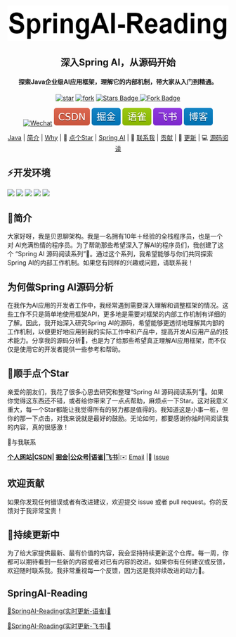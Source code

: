 <div align="center">
    <img alt="logo" src="image/springai-reading.png" style="height: 80px">
</div>
<div align="center">
    <h2>深入Spring AI，从源码开始</h2>
    <h4>探索Java企业级AI应用框架，理解它的内部机制，带大家从入门到精通。</h4>
</div>
<p align="center">
    </a>
   <a href='https://gitee.com/itbeien/programmer-guide/stargazers'><img src='https://gitee.com/itbeien/programmer-guide/badge/star.svg?theme=dark' alt='star'></img></a>
    <a href='https://gitee.com/itbeien/programmer-guide/members'><img src='https://gitee.com/itbeien/programmer-guide/badge/fork.svg?theme=dark' alt='fork'></img></a>
    <a href="https://github.com/itbeien/programmer-guide"><img src="https://img.shields.io/github/stars/itbeien/programmer-guide?logo=github&logoColor=%23EF2D5E&label=Stars&labelColor=%23000000&color=%23EF2D5E&cacheSeconds=3600" alt="Stars Badge"/>
    <a href="https://github.com/itbeien/programmer-guide/fork"><img src="https://img.shields.io/github/forks/itbeien/programmer-guide?label=Forks&logo=github&logoColor=%23F2BB13&labelColor=%23BE2323&color=%23F2BB13" alt="Fork Badge">
</p>
<p align="center">
    <a href="https://itbeien.cn/linkme/link-me.html"><img src="https://img.shields.io/badge/WeChat-itbeien-%2307C160?logo=wechat" alt="Wechat"/></a>
   <a href="https://blog.csdn.net/BenMicro">
        <img src="../image/CSDN-red.svg" alt="CSDN"></a>
        <a href="https://juejin.cn/user/3386151545086157">
            <img src="../image/掘金-blue.svg" alt="掘金"/></a>
    <a href="https://www.yuque.com/u21261961/wufq8h">
        <img src="../image/语雀-green.svg" alt="语雀"/></a>
    <a href="https://vcnb783grhl8.feishu.cn/wiki/ZWYZw0z07i1KGakYYV2cjkUanG2">
        <img src="../image/飞书-8A2BE2.svg" alt="飞书"/></a>
    <a href="https://www.itbeien.cn">
        <img src="../image/博客-blue.svg" alt="博客"/></a>
</p>
<p align="center">
    <a href="#Java">Java</a>
    |
    <a href="#简介">简介</a>
    |
    <a href="#为何做Spring源码分析">Why</a>
    |
    🙏 <a href="#顺手点个Star">点个Star</a>
    |
    <a href="#spring AI">Spring AI</a>
    |
    💬 <a href="#与我联系">联系我</a>
    |
    <a href="#欢迎贡献">贡献</a>
    |
    🔄 <a href="#持续更新中">更新</a>
    |
    💻 <a href="https://www.yuque.com/u21261961/wufq8h/nneitxzhl0cktzdb">源码阅读</a>
</p>








## ⚡开发环境

<div align="left">
    <img src="https://img.shields.io/badge/Java-17%2B-%23437291?logo=openjdk&logoColor=%23437291"/>
    <img src="https://img.shields.io/badge/SpringAI-1.0.0SNAPSHOT-%23437291?logo=Spring&logoColor=%236DB33F&color=%236DB33F"/>
    <img src="https://img.shields.io/badge/SpringBoot-3.4.5-%23437291?logo=SpringBoot&logoColor=%236DB33F&color=%236DB33F"/>
    <img src="https://img.shields.io/badge/Maven-3.9.9-%23437291?logo=Apache%20Maven&logoColor=%23C71A36&color=%23C71A36"/>
    <img src="https://img.shields.io/badge/IDEA-2025.1-%23437291?logo=idea%20Maven&logoColor=%23C71A36&color=%23C71A36"/>
</div>



## 👋简介

大家好呀，我是贝恩聊架构。我是一名拥有10年＋经验的全栈程序员，也是一个对 AI充满热情的程序员。为了帮助那些希望深入了解AI的程序员们，我创建了这个 “Spring AI 源码阅读系列”📖。通过这个系列，我希望能够与你们共同探索 Spring AI的内部工作机制。如果您有同样的兴趣或问题，请联系我！

## **为何做Spring AI源码分析**

在我作为AI应用的开发者工作中，我经常遇到需要深入理解和调整框架的情况。这些工作不只是简单地使用框架API，更多地是需要对框架的内部工作机制有详细的了解。因此，我开始深入研究Spring AI的源码，希望能够更透彻地理解其内部的工作机制，以便更好地应用到我的实际工作中和产品中，提高开发AI应用产品的技术能力。分享我的源码分析📝，也是为了给那些希望真正理解AI应用框架，而不仅仅是使用它的开发者提供一些参考和帮助。

## 🙏顺手点个Star

亲爱的朋友们，我花了很多心思去研究和整理“Spring AI 源码阅读系列”📘。如果你觉得这东西还不错，或者给你带来了一点点帮助，麻烦点一下Star。这对我意义重大，每一个Star都能让我觉得所有的努力都是值得的。我知道这是小事一桩，但你的那一下点击，对我来说就是最好的鼓励。无论如何，都要感谢你抽时间阅读我的内容，真的很感激！

💬与我联系

**[个人网站](https://itbeien.cn/)|[CSDN](https://blog.csdn.net/BenMicro)| [掘金](https://juejin.cn/user/3386151545086157)|[公众号](https://itbeien.cn/planet/星球介绍/project.html)|[语雀](https://www.yuque.com/u21261961)|[飞书](https://vcnb783grhl8.feishu.cn/wiki/ZWYZw0z07i1KGakYYV2cjkUanG2)**|✉️ [Email](itbeien@163.com) |💬 [Issue](https://gitee.com/itbeien/programmer-guide/issues)

## 欢迎贡献

如果你发现任何错误或者有改进建议，欢迎提交 issue 或者 pull request。你的反馈对于我非常宝贵！

## 🔄持续更新中

为了给大家提供最新、最有价值的内容，我会坚持持续更新这个仓库。每一周，你都可以期待看到一些新的内容或者对已有内容的改进。如果你有任何建议或反馈，欢迎随时联系我。我非常重视每一个反馈，因为这是我持续改进的动力🚀。

## SpringAI-Reading

[🚀SpringAI-Reading(实时更新-语雀)🚀](https://www.yuque.com/u21261961/wufq8h/nneitxzhl0cktzdb)

[🚀SpringAI-Reading(实时更新-飞书)🚀](https://vcnb783grhl8.feishu.cn/wiki/T7UswZeKGiivX9kiK4LcYXdknSd)